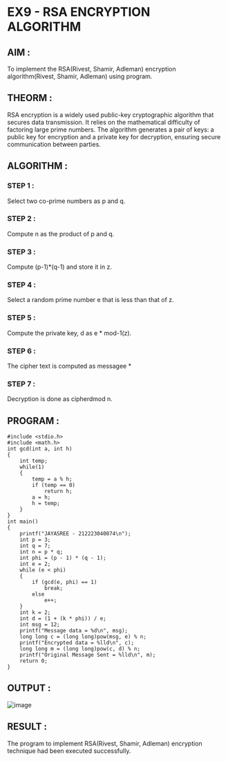 # EX9 - RSA ENCRYPTION ALGORITHM
## AIM :
To implement the RSA(Rivest, Shamir, Adleman) encryption algorithm(Rivest, Shamir, Adleman) using program.
## THEORM :
RSA encryption is a widely used public-key cryptographic algorithm that secures data transmission. It relies on the mathematical difficulty of factoring large prime numbers. The algorithm generates a pair of keys: a public key for encryption and a private key for decryption, ensuring secure communication between parties.
## ALGORITHM :
### STEP 1 :
Select two co-prime numbers as p and q.

### STEP 2 : 
Compute n as the product of p and q.

### STEP 3 : 
Compute (p-1)*(q-1) and store it in z.

### STEP 4 : 
Select a random prime number e that is less than that of z.

### STEP 5 : 
Compute the private key, d as e * mod-1(z).

### STEP 6 : 
The cipher text is computed as messagee *

### STEP 7 : 
Decryption is done as cipherdmod n.

## PROGRAM :
```
#include <stdio.h>
#include <math.h>
int gcd(int a, int h) 
{
    int temp;
    while(1)
    {
        temp = a % h;
        if (temp == 0)
            return h;
        a = h;
        h = temp;
    }
}
int main() 
{
    printf("JAYASREE - 212223040074\n");
    int p = 3;
    int q = 7;
    int n = p * q;
    int phi = (p - 1) * (q - 1);
    int e = 2;
    while (e < phi) 
    {
        if (gcd(e, phi) == 1)
            break;
        else
            e++;
    }
    int k = 2;
    int d = (1 + (k * phi)) / e;
    int msg = 12;
    printf("Message data = %d\n", msg);
    long long c = (long long)pow(msg, e) % n;
    printf("Encrypted data = %lld\n", c);
    long long m = (long long)pow(c, d) % n;
    printf("Original Message Sent = %lld\n", m);
    return 0;
}
```
## OUTPUT :
![image](https://github.com/user-attachments/assets/8961d8bc-520e-483f-9077-2554b0e6c87a)



## RESULT :
The program to implement RSA(Rivest, Shamir, Adleman) encryption technique had been executed successfully.
